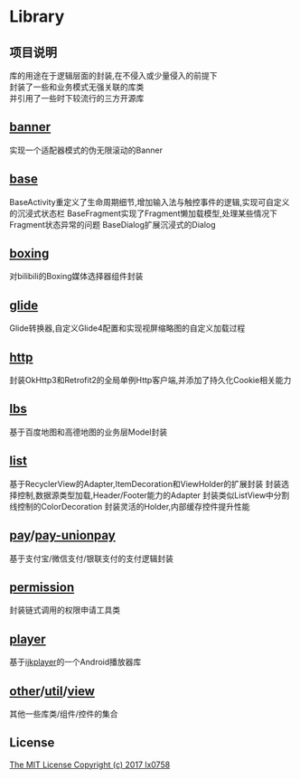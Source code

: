Library
===

项目说明
---
库的用途在于逻辑层面的封装,在不侵入或少量侵入的前提下<br>
封装了一些和业务模式无强关联的库类<br>
并引用了一些时下较流行的三方开源库

[banner](/banner/README.md)
---
实现一个适配器模式的伪无限滚动的Banner

[base](/base/README.md)
---
BaseActivity重定义了生命周期细节,增加输入法与触控事件的逻辑,实现可自定义的沉浸式状态栏
BaseFragment实现了Fragment懒加载模型,处理某些情况下Fragment状态异常的问题
BaseDialog扩展沉浸式的Dialog

[boxing](/boxing/README.md)
---
对bilibili的Boxing媒体选择器组件封装

[glide](/glide/README.md)
---
Glide转换器,自定义Glide4配置和实现视屏缩略图的自定义加载过程

[http](/http/README.md)
---
封装OkHttp3和Retrofit2的全局单例Http客户端,并添加了持久化Cookie相关能力

[lbs](/lbs/README.md)
---
基于百度地图和高德地图的业务层Model封装

[list](/list/README.md)
---
基于RecyclerView的Adapter,ItemDecoration和ViewHolder的扩展封装
封装选择控制,数据源类型加载,Header/Footer能力的Adapter
封装类似ListView中分割线控制的ColorDecoration
封装灵活的Holder,内部缓存控件提升性能

[pay](/pay/README.md)/[pay-unionpay](/pay-unionpay/README.md)
---
基于支付宝/微信支付/银联支付的支付逻辑封装

[permission](/permission/README.md)
---
封装链式调用的权限申请工具类

[player](/player/README.md)
---
基于[ijkplayer](https://github.com/Bilibili/ijkplayer)的一个Android播放器库

[other](/other/README.md)/[util](/util/README.md)/[view](/view/README.md)
---
其他一些库类/组件/控件的集合

License
---
[The MIT License Copyright (c) 2017 lx0758](/LICENSE.txt)
